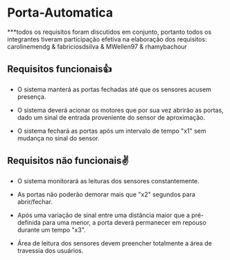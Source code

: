 # Porta-Automatica

***todos os requisitos foram discutidos em conjunto, portanto todos os integrantes tiveram participação efetiva na elaboração dos requisitos: carolinemendg & fabriciosdsilva & MWellen97 & rhamybachour 

## Requisitos funcionais👍

  - O sistema manterá as portas fechadas até que os sensores acusem presença.

  - O sistema deverá acionar os motores que por sua vez abrirão as portas, dado um sinal de entrada proveniente do sensor de aproximação.

  - O sistema fechará as portas após um intervalo de tempo "x1" sem mudança no sinal do sensor.


## Requisitos não funcionais✌

  - O sistema monitorará as leituras dos sensores constantemente.

  - As portas não poderão demorar mais que "x2" segundos para abrir/fechar.

  - Após uma variação de sinal entre uma distância maior que a pré-definida para uma menor, a porta deverá permanecer em repouso durante um tempo "x3".

  - Área de leitura dos sensores devem preencher totalmente a área de travessia dos usuários.


